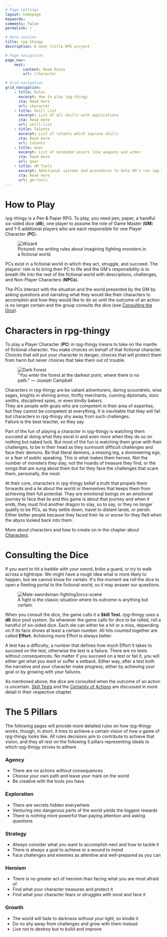 ```yaml
---
# Page settings
layout: homepage
keywords:
comments: false
permalink: /

# Hero section
title: rpg-thingy
description: A neat little RPG project

# Page navigation
page_nav:
    next:
        content: Read Rules
        url: /character

# Grid navigation
grid_navigation:
    - title: Rules
      excerpt: How to play rpg-thingy
      cta: Read more
      url: character
    - title: Skill List
      excerpt: List of all skills with applications
      cta: Read more
      url: skill-list
    - title: Talents
      excerpt: List of talents which improve skills
      cta: Read more
      url: talents
    - title: Gear
      excerpt: List of extended assets like weapons and armor
      cta: Read more
      url: gear
    - title: GM Tools
      excerpt: Additional systems and procedures to help GM's run rpg-thingy
      cta: Read more
      url: gm-tools
---
```


# How to Play

rpg-thingy is a Pen & Paper RPG. To play, you need pen, paper, a handful six-sided dice (**d6**), one player to assume the role of Game Master (**GM**) and 1-5 additional players who are each responsible for one Player Character (**PC**).

<figure>
  <img src="https://i.pinimg.com/originals/b9/9f/7f/b99f7f7dd09e7d34ff50f38dbd5c8501.jpg" alt="Wizard">
  <figcaption>Pictured: me writing rules about imagining fighting monsters in a fictional world.</figcaption>
</figure>

PCs exist in a fictional world in which they act, struggle, and succeed. The players' role is to bring their PC to life and the GM's responsibility is to breath life into the rest of the fictional world with descriptions, challenges, and Non-Player Characters (**NPCs**).

The PCs interact with the situation and the world presented by the GM by asking questions and narrating what they would like their characters to accomplish and how they would like to do so until the outcome of an action is no longer certain and the group consults the dice (see [Consulting the Dice](#consulting-the-dice)).



# Characters in rpg-thingy

To play a Player Character (**PC**) in rpg-thingy means to toke on the mantle of fictional character. You make choices on behalf of that fictional character. Choices that will put your character in danger, choices that will protect them from harm but never choices that take them out of trouble.

<figure>
  <img src="https://i.pinimg.com/originals/7d/49/12/7d49128d3c55ef6d822bd949be425c2f.jpg" alt="Dark Forest">
  <figcaption>"You enter the forest at the darkest point, where there is no path." — Joseph Campbell</figcaption>
</figure>

Characters in rpg-thingy are be valiant adventurers, daring scoundrels, wise sages, knights in shining armor, thrifty merchants, cunning diplomats, stoic smiths, disciplined spies, or even kindly bakers.  
They are people with goals who are competent in their area of expertise, but they cannot be competent at everything. It is inevitable that they will fail but characters in rpg-thingy shy away from such challenges.  
Failure is the best teacher, so they say.

Part of the fun of playing a character in rpg-thingy is watching them succeed at doing what they excel in and even more when they do so on nothing but naked luck. But most of the fun is watching them grow with their challenges, to be in their head as they surmount difficult challenges and face their demons. Be that literal demons, a missing leg, a domineering ego, or a fear of public speaking. This is what makes them heroes. Not the number of monsters they slay, not the hoards of treasure they find, or the songs that are sung about them but for they face the challenges that scare them, personally, the most.

At their core, characters in rpg-thingy belief a truth that propels them forwards and a lie about the world or themselves that keeps them from achieving their full potential. They are emotional beings on an emotional journey to face that lie and this game is about that journey and when it ends, they must find another dragon to slay, so to say, or they no longer qualify to be PCs, as they settle down, travel to distant lands, or perish. Either better people because they faced their lie or worse for they fled when the abyss looked back into them.

More about characters and how to create on in the chapter about [Characters](character).



# Consulting the Dice

If you want to hit a baddie with your sword, bribe a guard, or try to walk across a tightrope.  We might have a rough idea what is more likely to happen, but we cannot know for certain. It's the moment we roll the dice to open a fleeting portal to the fictional world, so it may answer our questions.

<figure>
  <img src="https://i.imgur.com/8jYjsCF.jpg" alt="Male-swordsman-fighting3orcs-scene">
  <figcaption>A fight is the classic situation where its outcome is anything but certain.</figcaption>
</figure>

When you consult the dice, the game calls it a **Skill Test.** rpg-thingy uses a **d6** dice pool system. So whenever the game calls for dice to be rolled, roll a handful of six-sided dice. Each die can either be a hit or a miss, depending on if its face shows at least a certain number. All hits counted together are called **Effort.** Achieving more Effort is always better.

A test has a difficulty, a number that defines how much Effort it takes to succeed on the test, otherwise the test is a failure. There are no tests without consequences. No matter if you succeed on a test or fail it, you will either get what you want or suffer a setback. Either way, after a test both the narrative and your character make progress, either by achieving your goal or by growing with your failures.

As mentioned above, the dice are consulted when the outcome of an action is uncertain. [Skill Tests](skill-tests) and the [Certainty of Actions](/rules/skill-tests.md#certainty-of-actions) are discussed in more detail in their respective chapter.



# The 5 Pillars

The following pages will provide more detailed rules on how rpg-thingy works, though, in short, it tries to achieve a certain vision of how a game of rpg-thingy looks like. All rules decisions aim to contribute to achieve that vision, and they all rest on the following 5 pillars representing ideals to which rpg-thingy strives to adhere.

### Agency

- There are no actions without consequences
- Choose your own path and leave your mark on the world
- Be creative with the tools you have

### Exploration

- There are secrets hidden everywhere
- Venturing into dangerous parts of the world yields the biggest rewards
- There is nothing more powerful than paying attention and asking questions

### Strategy

- Always consider what you want to accomplish next and how to tackle it
- There is always a goal to achieve or a wound to mend
- Face challenges and enemies as attentive and well-prepared as you can

### Heroism

- There is no greater act of heroism than facing what you are most afraid of
- Find what your character treasures and protect it
- Find what your character fears or struggles with most and face it

### Growth

- The world will fade to darkness without your light, so kindle it
- Do no shy away from challenges and grow with them instead
- Live not to destroy but to build and improve
